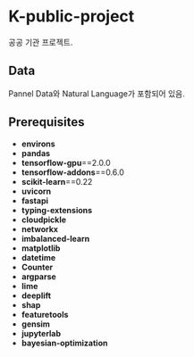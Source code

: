 # K-public-project

공공 기관 프로젝트.

## Data
Pannel Data와 Natural Language가 포함되어 있음.

## Prerequisites
- **environs**
- **pandas**
- **tensorflow-gpu**==2.0.0
- **tensorflow-addons**==0.6.0
- **scikit-learn**==0.22
- **uvicorn**
- **fastapi**
- **typing-extensions**
- **cloudpickle**
- **networkx**
- **imbalanced-learn**
- **matplotlib**
- **datetime**
- **Counter**
- **argparse**
- **lime**
- **deeplift**
- **shap**
- **featuretools**
- **gensim**
- **jupyterlab**
- **bayesian-optimization**
